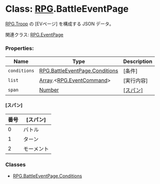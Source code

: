 # Class: [RPG](RPG.md).BattleEventPage
[RPG.Troop](RPG.Troop.md) の [EVページ] を構成する JSON データ。

関連クラス: [RPG.EventPage](RPG.EventPage.md)


### Properties:

| Name | Type | Description |
| --- | --- | --- |
| `conditions` | [RPG.BattleEventPage.Conditions](RPG.BattleEventPage.Conditions.md) | [条件] |
| `list` | [Array](Array.md).&lt;[RPG.EventCommand](RPG.EventCommand.md)&gt; | [実行内容] |
| `span` | [Number](Number.md) | [[スパン]](RPG.BattleEventPage.md#スパン) |

#### [スパン]

| 番号 | [スパン] |
| --- | --- |
| 0 | バトル |
| 1 | ターン |
| 2 | モーメント |


### Classes

* [RPG.BattleEventPage.Conditions](RPG.BattleEventPage.Conditions.md)

